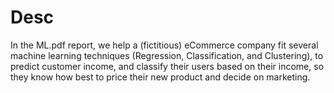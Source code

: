 # Desc

In the ML.pdf report, we help a (fictitious) eCommerce company fit several machine learning techniques (Regression, Classification, and Clustering), to
predict customer income, and classify their users based on their income, so they know how best to price their new product and decide on marketing.
